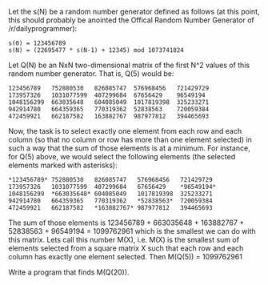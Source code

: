 Let the s(N) be a random number generator defined as follows (at this point, this should probably be anointed the Offical Random Number Generator of /r/dailyprogrammer): 

    s(0) = 123456789
    s(N) = (22695477 * s(N-1) + 12345) mod 1073741824
    
Let Q(N) be an NxN two-dimensional matrix of the first N^2 values of this random number generator. That is, Q(5) would be:

    123456789   752880530   826085747  576968456   721429729
    173957326   1031077599  407299684  67656429    96549194
    1048156299  663035648   604085049  1017819398  325233271
    942914780   664359365   770319362  52838563    720059384
    472459921   662187582   163882767  987977812   394465693

Now, the task is to select exactly one element from each row and each column (so that no column or row has more than one element selected) in such a way that the sum of those elements is at a minimum. For instance, for Q(5) above, we would select the following elements (the selected elements marked with asterisks):

    *123456789* 752880530   826085747   576968456   721429729
    173957326   1031077599  407299684   67656429    *96549194*
    1048156299  *663035648* 604085049   1017819398  325233271
    942914780   664359365   770319362   *52838563*  720059384
    472459921   662187582   *163882767* 987977812   394465693

The sum of those elements is 123456789 + 663035648 + 163882767 + 52838563 + 96549194 = 1099762961 which is the smallest we can do with this matrix. Lets call this number M(X), i.e. M(X) is the smallest sum of elements selected from a square matrix X such that each row and each column has exactly one element selected. Then M(Q(5)) = 1099762961

Write a program that finds M(Q(20)).